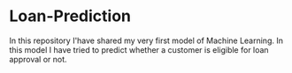 # Loan-Prediction
In this repository I'have shared my very first model of Machine Learning. In this model I have tried to predict whether a customer is eligible for loan approval or not.
